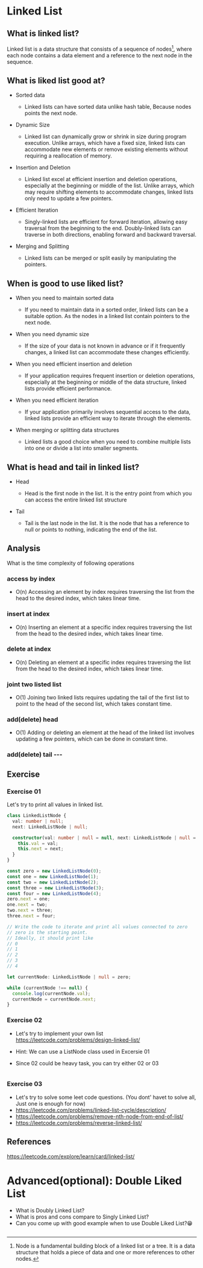 # Linked List

## What is linked list?

Linked list is a data structure that consists of a sequence of nodes[^1], where each node contains a data element and a reference to the next node in the sequence.

## What is liked list good at?

- Sorted data

  - Linked lists can have sorted data unlike hash table, Because nodes points the next node.

- Dynamic Size

  - Linked list can dynamically grow or shrink in size during program execution. Unlike arrays, which have a fixed size, linked lists can accommodate new elements or remove existing elements without requiring a reallocation of memory.

- Insertion and Deletion

  - Linked list excel at efficient insertion and deletion operations, especially at the beginning or middle of the list. Unlike arrays, which may require shifting elements to accommodate changes, linked lists only need to update a few pointers.

- Efficient Iteration

  - Singly-linked lists are efficient for forward iteration, allowing easy traversal from the beginning to the end. Doubly-linked lists can traverse in both directions, enabling forward and backward traversal.

- Merging and Splitting
  - Linked lists can be merged or split easily by manipulating the pointers.

## When is good to use liked list?

- When you need to maintain sorted data

  - If you need to maintain data in a sorted order, linked lists can be a suitable option. As the nodes in a linked list contain pointers to the next node.

- When you need dynamic size

  - If the size of your data is not known in advance or if it frequently changes, a linked list can accommodate these changes efficiently.

- When you need efficient insertion and deletion

  - If your application requires frequent insertion or deletion operations, especially at the beginning or middle of the data structure, linked lists provide efficient performance.

- When you need efficient iteration

  - If your application primarily involves sequential access to the data, linked lists provide an efficient way to iterate through the elements.

- When merging or splitting data structures
  - Linked lists a good choice when you need to combine multiple lists into one or divide a list into smaller segments.

## What is head and tail in linked list?

- Head

  - Head is the first node in the list. It is the entry point from which you can access the entire linked list structure

- Tail

  - Tail is the last node in the list. It is the node that has a reference to null or points to nothing, indicating the end of the list.

## Analysis

What is the time complexity of following operations

### access by index

- O(n)
  Accessing an element by index requires traversing the list from the head to the desired index, which takes linear time.

### insert at index

- O(n)
  Inserting an element at a specific index requires traversing the list from the head to the desired index, which takes linear time.

### delete at index

- O(n)
  Deleting an element at a specific index requires traversing the list from the head to the desired index, which takes linear time.

### joint two listed list

- O(1)
  Joining two linked lists requires updating the tail of the first list to point to the head of the second list, which takes constant time.

### add(delete) head

- O(1)
  Adding or deleting an element at the head of the linked list involves updating a few pointers, which can be done in constant time.

### add(delete) tail ---

## Exercise

### Exercise 01

Let's try to print all values in linked list.

```ts
class LinkedListNode {
  val: number | null;
  next: LinkedListNode | null;

  constructor(val: number | null = null, next: LinkedListNode | null = null) {
    this.val = val;
    this.next = next;
  }
}

const zero = new LinkedListNode(0);
const one = new LinkedListNode(1);
const two = new LinkedListNode(2);
const three = new LinkedListNode(3);
const four = new LinkedListNode(4);
zero.next = one;
one.next = two;
two.next = three;
three.next = four;

// Write the code to iterate and print all values connected to zero
// zero is the starting point.
// Ideally, it should print like
// 0
// 1
// 2
// 3
// 4

let currentNode: LinkedListNode | null = zero;

while (currentNode !== null) {
  console.log(currentNode.val);
  currentNode = currentNode.next;
}
```

### Exercise 02

- Let's try to implement your own list
  https://leetcode.com/problems/design-linked-list/

- Hint: We can use a ListNode class used in Excersie 01
- Since 02 could be heavy task, you can try either 02 or 03

```ts

```

### Exercise 03

- Let's try to solve some leet code questions. (You dont' havet to solve all, Just one is enough for now)
- https://leetcode.com/problems/linked-list-cycle/description/
- https://leetcode.com/problems/remove-nth-node-from-end-of-list/
- https://leetcode.com/problems/reverse-linked-list/

## References

https://leetcode.com/explore/learn/card/linked-list/

# Advanced(optional): Double Liked List

- What is Doubly Linked List?
- What is pros and cons compare to Singly Linked List?
- Can you come up with good example when to use Double Liked List?😁

[^1]: Node is a fundamental building block of a linked list or a tree. It is a data structure that holds a piece of data and one or more references to other nodes.

```

```
